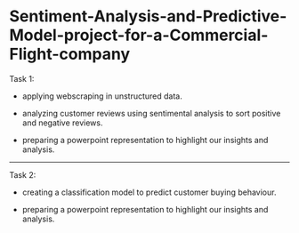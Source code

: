 # Sentiment-Analysis-and-Predictive-Model-project-for-a-Commercial-Flight-company


Task 1:

- applying webscraping in unstructured data.
  
- analyzing customer reviews using sentimental analysis to sort positive and negative reviews.

- preparing a powerpoint representation to highlight our insights and analysis.


---------------------------------------------------------------------------------------------------------------

Task 2:

- creating a classification model to predict customer buying behaviour.

- preparing a powerpoint representation to highlight our insights and analysis.
